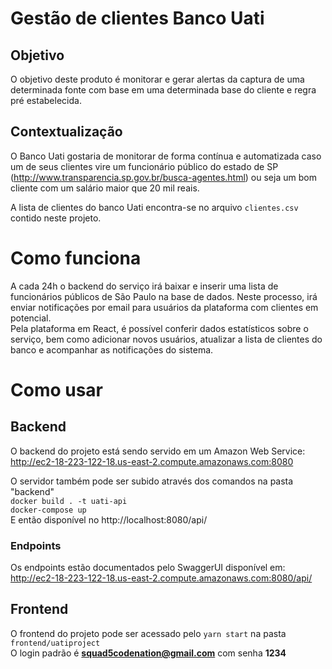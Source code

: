 # Gestão de clientes Banco Uati

## Objetivo

O objetivo deste produto é monitorar e gerar alertas da captura de uma determinada fonte com base em uma determinada base do cliente e regra pré estabelecida.

## Contextualização

O Banco Uati gostaria de monitorar de forma contínua e automatizada caso um de seus clientes vire um funcionário público do estado de SP (http://www.transparencia.sp.gov.br/busca-agentes.html) ou seja um bom cliente com um salário maior que 20 mil reais.

A lista de clientes do banco Uati encontra-se no arquivo `clientes.csv` contido neste projeto.

# Como funciona

A cada 24h o backend do serviço irá baixar e inserir uma lista de funcionários públicos de São Paulo na base de dados. Neste processo, irá enviar notificações por email para usuários da plataforma com clientes em potencial.  
Pela plataforma em React, é possível conferir dados estatísticos sobre o serviço, bem como adicionar novos usuários, atualizar a lista de clientes do banco e acompanhar as notificações do sistema.  

# Como usar

## Backend

O backend do projeto está sendo servido em um Amazon Web Service:  
http://ec2-18-223-122-18.us-east-2.compute.amazonaws.com:8080  

O servidor também pode ser subido através dos comandos na pasta "backend"  
`docker build . -t uati-api`  
`docker-compose up`  
E então disponível no http://localhost:8080/api/  

### Endpoints  

Os endpoints estão documentados pelo SwaggerUI disponível em:  
http://ec2-18-223-122-18.us-east-2.compute.amazonaws.com:8080/api/  

## Frontend  

O frontend do projeto pode ser acessado pelo `yarn start` na pasta `frontend/uatiproject`  
O login padrão é **squad5codenation@gmail.com** com senha **1234**  
